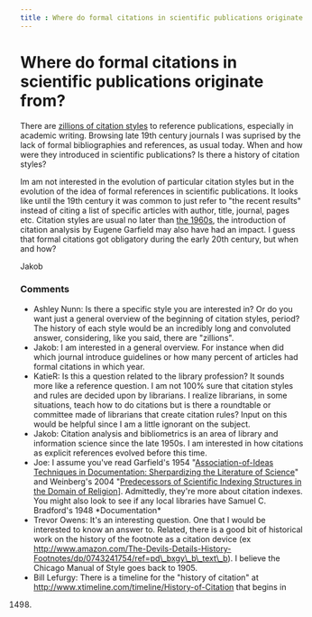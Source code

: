 ```yaml
---
title : Where do formal citations in scientific publications originate from?
---
```

Where do formal citations in scientific publications originate from?
=====================
There are [zillions of citation
styles](http://citationstyles.org/styles/) to reference publications,
especially in academic writing. Browsing late 19th century journals I
was suprised by the lack of formal bibliographies and references, as
usual today. When and how were they introduced in scientific
publications? Is there a history of citation styles?

Im am not interested in the evolution of particular citation styles but
in the evolution of the idea of formal references in scientific
publications. It looks like until the 19th century it was common to just
refer to "the recent results" instead of citing a list of specific
articles with author, title, journal, pages etc. Citation styles are
usual no later than [the
1960s](http://books.google.com/ngrams/graph?content=citation+style&year_start=1900&year_end=2000&corpus=0&smoothing=3),
the introduction of citation analysis by Eugene Garfield may also have
had an impact. I guess that formal citations got obligatory during the
early 20th century, but when and how?

Jakob

### Comments ###
* Ashley Nunn: Is there a specific style you are interested in? Or do you want just a
general overview of the beginning of citation styles, period? The
history of each style would be an incredibly long and convoluted answer,
considering, like you said, there are "zillions".
* Jakob: I am interested in a general overview. For instance when did which
journal introduce guidelines or how many percent of articles had formal
citations in which year.
* KatieR: Is this a question related to the library profession? It sounds more
like a reference question. I am not 100% sure that citation styles and
rules are decided upon by librarians. I realize librarians, in some
situations, teach how to do citations but is there a roundtable or
committee made of librarians that create citation rules? Input on this
would be helpful since I am a little ignorant on the subject.
* Jakob: Citation analysis and bibliometrics is an area of library and
information science since the late 1950s. I am interested in how
citations as explicit references evolved before this time.
* Joe: I assume you've read Garfield's 1954 "[Association-of-Ideas Techniques
in Documentation: Sherpardizing the Literature of
Science](http://www.garfield.library.upenn.edu/papers/assocofideasy1954.html)"
and Weinberg's 2004 "[Predecessors of Scientific Indexing Structures in
the Domain of
Religion](http://web.archive.org/web/20070124201826/http://www.chemheritage.org/events/asist2002/11-weinberg.pdf)].
Admittedly, they're more about citation indexes. You might also look to
see if any local libraries have Samuel C. Bradford's 1948
\*Documentation\*
* Trevor Owens: It's an interesting question. One that I would be interested to know an
answer to. Related, there is a good bit of historical work on the
history of the footnote as a citation device (ex
http://www.amazon.com/The-Devils-Details-History-Footnotes/dp/0743241754/ref=pd\_bxgy\_b\_text\_b).
I believe the Chicago Manual of Style goes back to 1905.
* Bill Lefurgy: There is a timeline for the "history of citation" at
http://www.xtimeline.com/timeline/History-of-Citation that begins in
1498.


